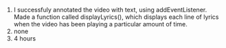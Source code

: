 1. I successfuly annotated the video with text, using addEventListener. Made a function called displayLyrics(), which displays each line of lyrics when the video has been playing a particular amount of time.
2. none
3. 4 hours